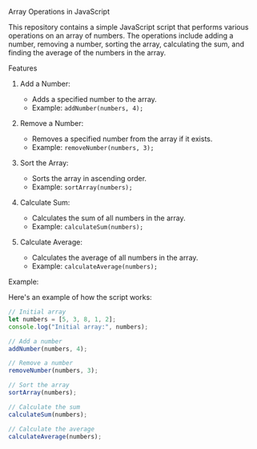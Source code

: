  Array Operations in JavaScript

This repository contains a simple JavaScript script that performs various operations on an array of numbers. The operations include adding a number, removing a number, sorting the array, calculating the sum, and finding the average of the numbers in the array.

 Features

1. Add a Number: 
   - Adds a specified number to the array.
   - Example: `addNumber(numbers, 4);`

2. Remove a Number: 
   - Removes a specified number from the array if it exists.
   - Example: `removeNumber(numbers, 3);`

3. Sort the Array: 
   - Sorts the array in ascending order.
   - Example: `sortArray(numbers);`

4. Calculate Sum: 
   - Calculates the sum of all numbers in the array.
   - Example: `calculateSum(numbers);`

5. Calculate Average:
   - Calculates the average of all numbers in the array.
   - Example: `calculateAverage(numbers);`

Example:

Here's an example of how the script works:

```javascript
// Initial array
let numbers = [5, 3, 8, 1, 2];
console.log("Initial array:", numbers);

// Add a number
addNumber(numbers, 4);

// Remove a number
removeNumber(numbers, 3);

// Sort the array
sortArray(numbers);

// Calculate the sum
calculateSum(numbers);

// Calculate the average
calculateAverage(numbers);
